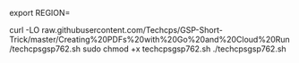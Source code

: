
export REGION=

curl -LO raw.githubusercontent.com/Techcps/GSP-Short-Trick/master/Creating%20PDFs%20with%20Go%20and%20Cloud%20Run/techcpsgsp762.sh
sudo chmod +x techcpsgsp762.sh
./techcpsgsp762.sh